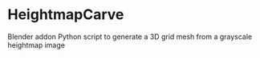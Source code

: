 # HeightmapCarve
Blender addon Python script to generate a 3D grid mesh from a grayscale heightmap image
